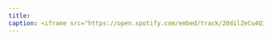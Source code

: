 ```yaml
---
title: 
caption: <iframe src="https://open.spotify.com/embed/track/20dilZeCu4Q3F4I1fWFUqT" width="100%" height="80" frameBorder="0" allowtransparency="true" allow="encrypted-media"></iframe>
---
```

